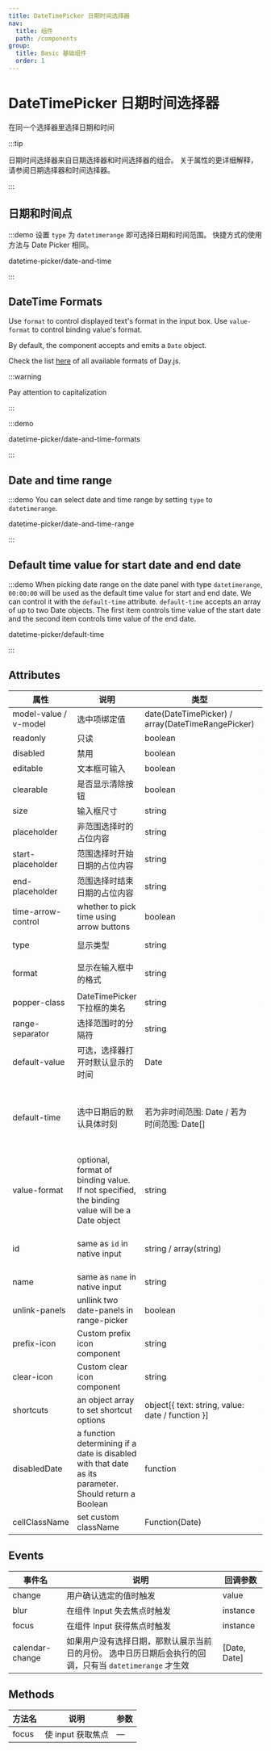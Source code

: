 ```yaml
---
title: DateTimePicker 日期时间选择器
nav:
  title: 组件
  path: /components
group:
  title: Basic 基础组件
  order: 1
---
```

# DateTimePicker 日期时间选择器

在同一个选择器里选择日期和时间

:::tip

日期时间选择器来自日期选择器和时间选择器的组合。 关于属性的更详细解释，请参阅日期选择器和时间选择器。

:::

<style lang="scss">
.example-showcase  {
  .block {
    padding: 30px 0;
    text-align: center;
    border-right: solid 1px var(--el-border-color-base);
    flex: 1;
    &:last-child {
      border-right: none;
    }
  }

  .demonstration {
    display: block;
    color: var(--el-text-color-secondary);
    font-size: 14px;
    margin-bottom: 20px;
  }
}
</style>

## 日期和时间点

:::demo 设置 `type` 为 `datetimerange` 即可选择日期和时间范围。 快捷方式的使用方法与 Date Picker 相同。

datetime-picker/date-and-time

:::

## DateTime Formats

Use `format` to control displayed text's format in the input box. Use `value-format` to control binding value's format.

By default, the component accepts and emits a `Date` object.

Check the list [here](https://day.js.org/docs/en/display/format#list-of-all-available-formats) of all available formats of Day.js.

:::warning

Pay attention to capitalization

:::

:::demo

datetime-picker/date-and-time-formats

:::

## Date and time range

:::demo You can select date and time range by setting `type` to `datetimerange`.

datetime-picker/date-and-time-range

:::

## Default time value for start date and end date

:::demo When picking date range on the date panel with type `datetimerange`, `00:00:00` will be used as the default time value for start and end date. We can control it with the `default-time` attribute. `default-time` accepts an array of up to two Date objects. The first item controls time value of the start date and the second item controls time value of the end date.

datetime-picker/default-time

:::

## Attributes

| 属性                    | 说明                                                                                                    | 类型                                                | 可选值                                                                                          | 默认值                 |
| --------------------- | ----------------------------------------------------------------------------------------------------- | ------------------------------------------------- | -------------------------------------------------------------------------------------------- | ------------------- |
| model-value / v-model | 选中项绑定值                                                                                                | date(DateTimePicker) / array(DateTimeRangePicker) | —                                                                                            | —                   |
| readonly              | 只读                                                                                                    | boolean                                           | —                                                                                            | false               |
| disabled              | 禁用                                                                                                    | boolean                                           | —                                                                                            | false               |
| editable              | 文本框可输入                                                                                                | boolean                                           | —                                                                                            | true                |
| clearable             | 是否显示清除按钮                                                                                              | boolean                                           | —                                                                                            | true                |
| size                  | 输入框尺寸                                                                                                 | string                                            | large/default/small                                                                          | default             |
| placeholder           | 非范围选择时的占位内容                                                                                           | string                                            | —                                                                                            | —                   |
| start-placeholder     | 范围选择时开始日期的占位内容                                                                                        | string                                            | —                                                                                            | —                   |
| end-placeholder       | 范围选择时结束日期的占位内容                                                                                        | string                                            | —                                                                                            | —                   |
| time-arrow-control    | whether to pick time using arrow buttons                                                              | boolean                                           | —                                                                                            | false               |
| type                  | 显示类型                                                                                                  | string                                            | year/month/date/datetime/ week/datetimerange/daterange                                       | date                |
| format                | 显示在输入框中的格式                                                                                            | string                                            | see [date formats](/en-US/component/date-picker#date-formats)                                | YYYY-MM-DD HH:mm:ss |
| popper-class          | DateTimePicker 下拉框的类名                                                                                 | string                                            | —                                                                                            | —                   |
| range-separator       | 选择范围时的分隔符                                                                                             | string                                            | -                                                                                            | '-'                 |
| default-value         | 可选，选择器打开时默认显示的时间                                                                                      | Date                                              | 可被`new Date()`解析的所有值                                                                         | —                   |
| default-time          | 选中日期后的默认具体时刻                                                                                          | 若为非时间范围: Date / 若为时间范围: Date[]                    | 非范围选择时：Date 对象；范围选择时：数组，长度为 2，每项值为 Date 对象，第一项指定开始日期的时刻，第二项指定结束日期的时刻。 不指定会使用时刻 `00:00:00`    | —                   |
| value-format          | optional, format of binding value. If not specified, the binding value will be a Date object          | string                                            | see [date formats](https://day.js.org/docs/en/display/format)                                | —                   |
| id                    | same as `id` in native input                                                                          | string / array(string)                            | String `id="my-datetime"` or array `:id="['my-range-start', 'my-range-end']"` for date range | -                   |
| name                  | same as `name` in native input                                                                        | string                                            | —                                                                                            | —                   |
| unlink-panels         | unllink two date-panels in range-picker                                                               | boolean                                           | —                                                                                            | false               |
| prefix-icon           | Custom prefix icon component                                                                          | string                                            | —                                                                                            | Date                |
| clear-icon            | Custom clear icon component                                                                           | string                                            | —                                                                                            | CircleClose         |
| shortcuts             | an object array to set shortcut options                                                               | object[{ text: string, value: date / function }]  | —                                                                                            | —                   |
| disabledDate          | a function determining if a date is disabled with that date as its parameter. Should return a Boolean | function                                          | —                                                                                            | —                   |
| cellClassName         | set custom className                                                                                  | Function(Date)                                    | —                                                                                            | —                   |

## Events

| 事件名             | 说明                                                            | 回调参数         |
| --------------- | ------------------------------------------------------------- | ------------ |
| change          | 用户确认选定的值时触发                                                   | value        |
| blur            | 在组件 Input 失去焦点时触发                                             | instance     |
| focus           | 在组件 Input 获得焦点时触发                                             | instance     |
| calendar-change | 如果用户没有选择日期，那默认展示当前日的月份。 选中日历日期后会执行的回调，只有当 `datetimerange` 才生效 | [Date, Date] |

## Methods

| 方法名   | 说明           | 参数 |
| ----- | ------------ | -- |
| focus | 使 input 获取焦点 | —  |
